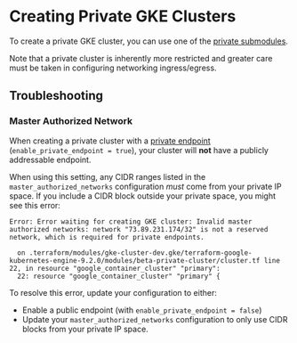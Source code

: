 # Creating Private GKE Clusters

To create a private GKE cluster, you can use one of the [private submodules](../modules).

Note that a private cluster is inherently more restricted and greater care must be taken in configuring networking ingress/egress.

## Troubleshooting

### Master Authorized Network
When creating a private cluster with a [private endpoint](https://cloud.google.com/kubernetes-engine/docs/how-to/authorized-networks#benefits_with_private_clusters) (`enable_private_endpoint = true`),
your cluster will **not** have a publicly addressable endpoint.

When using this setting, any CIDR ranges listed in the `master_authorized_networks` configuration *must* come from your private IP space.
If you include a CIDR block outside your private space, you might see this error:

```
Error: Error waiting for creating GKE cluster: Invalid master authorized networks: network "73.89.231.174/32" is not a reserved network, which is required for private endpoints.

  on .terraform/modules/gke-cluster-dev.gke/terraform-google-kubernetes-engine-9.2.0/modules/beta-private-cluster/cluster.tf line 22, in resource "google_container_cluster" "primary":
  22: resource "google_container_cluster" "primary" {
```

To resolve this error, update your configuration to either:

* Enable a public endpoint (with `enable_private_endpoint = false`)
* Update your `master_authorized_networks` configuration to only use CIDR blocks from your private IP space.

